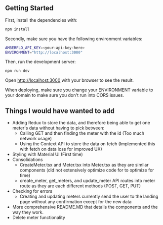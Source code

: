 ## Getting Started

First, install the dependencies with:

```bash
npm install
```

Secondly, make sure you have the following environment variables:

```bash
AMBERFLO_API_KEY=<your-api-key-here>
ENVIRONMENT="http://localhost:3000"
```

Then, run the development server:

```bash
npm run dev
```

Open [http://localhost:3000](http://localhost:3000) with your browser to see the result.

When deploying, make sure you change your ENVIRONMENT variable to your domain to make sure you don't run into CORS issues.

## Things I would have wanted to add

- Adding Redux to store the data, and therefore being able to get one meter's data without having to pick between:
  - Calling GET and then finding the meter with the id (Too much network usage)
  - Using the Context API to store the data on fetch (Implemented this with fetch on data loss for improved UX)
- Styling with Material UI (First time)
- Consolidations
  - CreateMeter.tsx and Meter.tsx into Meter.tsx as they are similar components (did not extensively optimize code for to optimize for time)
  - create_meter, get_meters, and update_meter API routes into meter route as they are each different methods (POST, GET, PUT)
- Checking for errors
  - Creating and updating meters currently send the user to the landing page without any confirmation except for the new data
- More comprehensive README.MD that details the components and the way they work.
- Delete meter functionality
